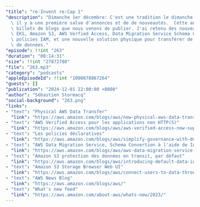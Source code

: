 ```yaml
---
"title": "re:Invent re:Cap 1"
"description": "Dimanche 1er décembre: C'est une tradition le dimanche soir à re:Invent,\
  \ il y a une première salve d'annonces et de de nouveautés.  Cette année c'est 32\
  \ billets de blogs que nous venons de publier. J'ai retenu des nouveautés qui concernent\
  \ EKS, Amazon S3, AWS Verfied Access, Data Migration Service Schema Converter, les\
  \ policies IAM, et une nouvelle solution physique pour transférer de gros volumes\
  \ de données."
"episode": !!int "263"
"duration": "00:14:31"
"size": !!int "27872780"
"file": "263.mp3"
"category": "podcasts"
"appleEpisodeId": !!int "1000678867264"
"guests": []
"publication": "2024-12-01 22:00:00 +0800"
"author": "Sébastien Stormacq"
"social-background": "263.png"
"links":
- "text": "Physical AWS Data Transfer"
  "link": "https://aws.amazon.com/blogs/aws/new-physical-aws-data-transfer-terminals-let-you-upload-to-the-cloud-faster/"
- "text": "AWS Verified Access pour les applications non HTTP(S)"
  "link": "https://aws.amazon.com/blogs/aws/aws-verified-access-now-supports-secure-access-to-resources-over-non-https-protocols/"
- "text": "Les policies déclaratives"
  "link": "https://aws.amazon.com/blogs/aws/simplify-governance-with-declarative-policies/"
- "text": "AWS Data Migration Service, Schema Convertion à l'aide de IA générative"
  "link": "https://aws.amazon.com/blogs/aws/aws-data-migration-service-improves-database-schema-conversion-with-generative-ai/"
- "text": "Amazon S3 protection des données en transit, par défaut"
  "link": "https://aws.amazon.com/blogs/aws/introducing-default-data-integrity-protections-for-new-objects-in-amazon-s3/"
- "text": "Amazon S3 Storage Browser Web UI"
  "link": "https://aws.amazon.com/blogs/aws/connect-users-to-data-through-your-apps-with-storage-browser-for-amazon-s3/"
- "text": "AWS News Blog"
  "link": "https://aws.amazon.com/blogs/aws/"
- "text": "What's new feed"
  "link": "https://aws.amazon.com/about-aws/whats-new/2023/"
---
```

